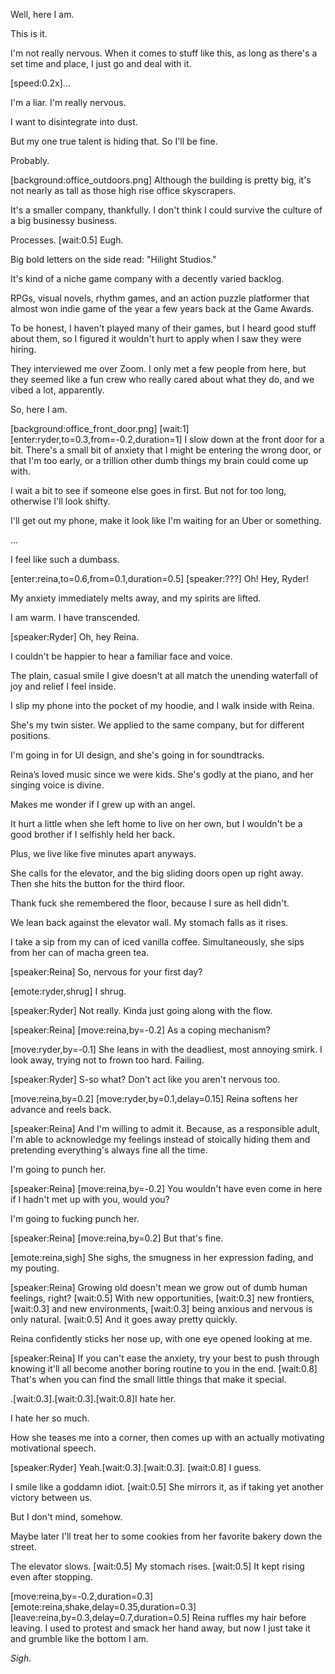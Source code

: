 Well, here I am.

This is it.

I'm not really nervous. When it comes to stuff like this, as long as there's a set time and place, I just go and deal with it.

[speed:0.2x]...

I'm a liar. I'm really nervous.

I want to disintegrate into dust.

But my one true talent is hiding that. So I'll be fine.

Probably.

[background:office_outdoors.png] Although the building is pretty big, it's not nearly as tall as those high rise office skyscrapers.

It's a smaller company, thankfully. I don't think I could survive the culture of a big businessy business.

Processes. [wait:0.5] Eugh.

Big bold letters on the side read: "Hilight Studios."

It's kind of a niche game company with a decently varied backlog.

RPGs, visual novels, rhythm games, and an action puzzle platformer that almost won indie game of the year a few years back at the Game Awards.

To be honest, I haven't played many of their games, but I heard good stuff about them, so I figured it wouldn't hurt to apply when I saw they were hiring.

They interviewed me over Zoom. I only met a few people from here, but they seemed like a fun crew who really cared about what they do, and we vibed a lot, apparently.

So, here I am.

[background:office_front_door.png] [wait:1] [enter:ryder,to=0.3,from=-0.2,duration=1] I slow down at the front door for a bit. There's a small bit of anxiety that I might be entering the wrong door, or that I'm too early, or a trillion other dumb things my brain could come up with.

I wait a bit to see if someone else goes in first. But not for too long, otherwise I'll look shifty.

I'll get out my phone, make it look like I'm waiting for an Uber or something.

...

I feel like such a dumbass.

[enter:reina,to=0.6,from=0.1,duration=0.5] [speaker:???] Oh! Hey, Ryder!

My anxiety immediately melts away, and my spirits are lifted.

I am warm. I have transcended.

[speaker:Ryder] Oh, hey Reina.

I couldn't be happier to hear a familiar face and voice.

The plain, casual smile I give doesn't at all match the unending waterfall of joy and relief I feel inside.

I slip my phone into the pocket of my hoodie, and I walk inside with Reina.

She's my twin sister. We applied to the same company, but for different positions.

I'm going in for UI design, and she's going in for soundtracks.

Reina’s loved music since we were kids. She's godly at the piano, and her singing voice is divine.

Makes me wonder if I grew up with an angel.

It hurt a little when she left home to live on her own, but I wouldn't be a good brother if I selfishly held her back.

Plus, we live like five minutes apart anyways.

She calls for the elevator, and the big sliding doors open up right away. Then she hits the button for the third floor.

Thank fuck she remembered the floor, because I sure as hell didn't.

We lean back against the elevator wall. My stomach falls as it rises.

I take a sip from my can of iced vanilla coffee. Simultaneously, she sips from her can of macha green tea.

[speaker:Reina] So, nervous for your first day?

[emote:ryder,shrug] I shrug.

[speaker:Ryder] Not really. Kinda just going along with the flow.

[speaker:Reina] [move:reina,by=-0.2] As a coping mechanism?

[move:ryder,by=-0.1] She leans in with the deadliest, most annoying smirk. I look away, trying not to frown too hard. Failing.

[speaker:Ryder] S-so what? Don't act like you aren't nervous too.

[move:reina,by=0.2] [move:ryder,by=0.1,delay=0.15] Reina softens her advance and reels back.

[speaker:Reina] And I'm willing to admit it. Because, as a responsible adult, I'm able to acknowledge my feelings instead of stoically hiding them and pretending everything's always fine all the time.

I'm going to punch her.

[speaker:Reina] [move:reina,by=-0.2] You wouldn't have even come in here if I hadn't met up with you, would you?

I'm going to fucking punch her.

[speaker:Reina] [move:reina,by=0.2] But that's fine.

[emote:reina,sigh] She sighs, the smugness in her expression fading, and my pouting.

[speaker:Reina] Growing old doesn't mean we grow out of dumb human feelings, right? [wait:0.5] With new opportunities, [wait:0.3] new frontiers, [wait:0.3] and new environments, [wait:0.3] being anxious and nervous is only natural. [wait:0.5] And it goes away pretty quickly.

Reina confidently sticks her nose up, with one eye opened looking at me.

[speaker:Reina] If you can't ease the anxiety, try your best to push through knowing it'll all become another boring routine to you in the end. [wait:0.8] That's when you can find the small little things that make it special.

.[wait:0.3].[wait:0.3].[wait:0.8]I hate her.

I hate her so much.

How she teases me into a corner, then comes up with an actually motivating motivational speech.

[speaker:Ryder] Yeah.[wait:0.3].[wait:0.3]. [wait:0.8] I guess.

I smile like a goddamn idiot. [wait:0.5] She mirrors it, as if taking yet another victory between us.

But I don't mind, somehow.

Maybe later I'll treat her to some cookies from her favorite bakery down the street.

The elevator slows. [wait:0.5] My stomach rises. [wait:0.5] It kept rising even after stopping.

[move:reina,by=-0.2,duration=0.3] [emote:reina,shake,delay=0.35,duration=0.3] [leave:reina,by=0.3,delay=0.7,duration=0.5] Reina ruffles my hair before leaving. I used to protest and smack her hand away, but now I just take it and grumble like the bottom I am.

_Sigh._
